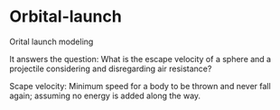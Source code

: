 # Orbital-launch
Orital launch modeling 

It answers the question:
What is the escape velocity of a sphere and a projectile considering and disregarding air resistance?

Scape velocity: Minimum speed for a body to be thrown and never fall again;
assuming no energy is added along the way.
